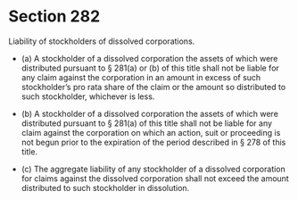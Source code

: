 # Section 282

Liability of stockholders of dissolved corporations.

- (a) A stockholder of a dissolved corporation the assets of which were distributed pursuant to § 281(a) or (b) of this title shall not be liable for any claim against the corporation in an amount in excess of such stockholder’s pro rata share of the claim or the amount so distributed to such stockholder, whichever is less.

- (b) A stockholder of a dissolved corporation the assets of which were distributed pursuant to § 281(a) of this title shall not be liable for any claim against the corporation on which an action, suit or proceeding is not begun prior to the expiration of the period described in § 278 of this title.

- (c) The aggregate liability of any stockholder of a dissolved corporation for claims against the dissolved corporation shall not exceed the amount distributed to such stockholder in dissolution.
